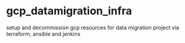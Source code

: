 # gcp_datamigration_infra
setup and decommission gcp resources for data migration project via terraform, ansible and jenkins

